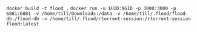 `docker build -t flood .`
`docker run -u $UID:$GID -p 3000:3000 -p 6881:6881 -v /home/till/Downloads:/data -v /home/till/.flood/flood-db:/flood-db -v /home/till/.flood/rtorrent-session:/rtorrent-session flood:latest`

